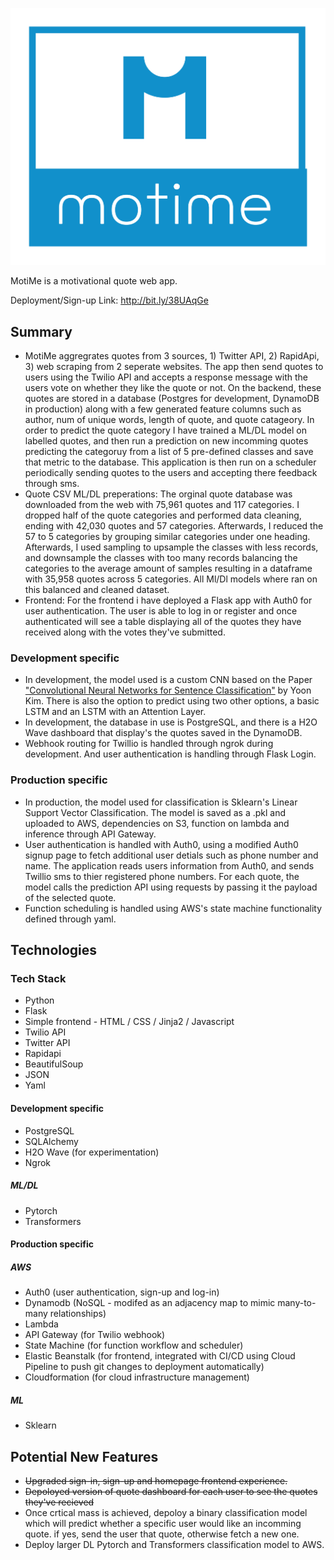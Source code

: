 ![MotiMe App](data/assets/logo_transparent_background.png)

MotiMe is a motivational quote web app.

Deployment/Sign-up Link: http://bit.ly/38UAqGe

## Summary

- MotiMe aggregrates quotes from 3 sources, 1) Twitter API, 2) RapidApi, 3) web scraping from 2 seperate websites. The app then send quotes to users using the Twilio API and accepts a response message with the users vote on whether they like the quote or not. On the backend, these quotes are stored in a database (Postgres for development, DynamoDB in production) along with a few generated feature columns such as author, num of unique words, length of quote, and quote catageory. In order to predict the quote category I have trained a ML/DL model on labelled quotes, and then run a prediction on new incomming quotes predicting the categoruy from a list of 5 pre-defined classes and save that metric to the database. This application is then run on a scheduler periodically sending quotes to the users and accepting there feedback through sms.
- Quote CSV ML/DL preperations: The orginal quote database was downloaded from the web with 75,961 quotes and 117 categories. I dropped half of the quote categories and performed data cleaning, ending with 42,030 quotes and 57 categories. Afterwards, I reduced the 57 to 5 categories by grouping similar categories under one heading. Afterwards, I used sampling to upsample the classes with less records, and downsample the classes with too many records balancing the categories to the average amount of samples resulting in a dataframe with 35,958 quotes across 5 categories. All Ml/Dl models where ran on this balanced and cleaned dataset.
- Frontend: For the frontend i have deployed a Flask app with Auth0 for user authentication. The user is able to log in or register and once authenticated will see a table displaying all of the quotes they have received along with the votes they've submitted.

### Development specific  

- In development, the model used is a custom CNN based on the Paper ["Convolutional Neural Networks for Sentence Classification"](https://arxiv.org/abs/1408.5882) by Yoon Kim. There is also the option to predict using two other options, a basic LSTM and an LSTM with an Attention Layer.
- In development, the database in use is PostgreSQL, and there is a H2O Wave dashboard that display's the quotes saved in the DynamoDB.
- Webhook routing for Twillio is handled through ngrok during development. And user authentication is handling through Flask Login.  

### Production specific

- In production, the model used for classification is Sklearn's Linear Support Vector Classification. The model is saved as a .pkl and uploaded to AWS, dependencies on S3, function on lambda and inference through API Gateway.
- User authentication is handled with Auth0, using a modified Auth0 signup page to fetch additional user detials such as phone number and name. The application reads users information from Auth0, and sends Twillio sms to thier registered phone numbers. For each quote, the model calls the prediction API using requests by passing it the payload of the selected quote.
- Function scheduling is handled using AWS's state machine functionality defined through yaml.

## Technologies

### Tech Stack

- Python
- Flask
- Simple frontend - HTML / CSS / Jinja2 / Javascript
- Twilio API
- Twitter API
- Rapidapi
- BeautifulSoup
- JSON
- Yaml

#### Development specific
- PostgreSQL
- SQLAlchemy
- H2O Wave (for experimentation)
- Ngrok

##### ML/DL
- Pytorch
- Transformers

#### Production specific

##### AWS

- Auth0 (user authentication, sign-up and log-in)
- Dynamodb (NoSQL - modifed as an adjacency map to mimic many-to-many relationships)
- Lambda
- API Gateway (for Twilio webhook)
- State Machine (for function workflow and scheduler)
- Elastic Beanstalk (for frontend, integrated with CI/CD using Cloud Pipeline to push git changes to deployment automatically)
- Cloudformation (for cloud infrastructure management)

##### ML

- Sklearn

## Potential New Features

- ~~Upgraded sign-in, sign-up and homepage frontend experience.~~
- ~~Depoloyed version of quote dashboard for each user to see the quotes they've recieved~~
- Once crtical mass is achieved, depoloy a binary classification model which will predict whether a specific user would like an incomming quote. if yes, send the user that quote, otherwise fetch a new one.
- Deploy larger DL Pytorch and Transformers classification model to AWS.
